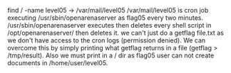 find / -name level05 -> /var/mail/level05
/var/mail/level05 is cron job executing /usr/sbin/openarenaserver as flag05 every two minutes.
/usr/sbin/openarenaserver executes then deletes every shell script in /opt/openarenaserver/ then deletes it.
we can't just do a getflag file.txt as we don't have access to the cron logs (permission denied).
We can overcome this by simply printing what getflag returns in a file (getflag > /tmp/result).
Also we must print in a / dir as flag05 user can not create documents in /home/user/level05.